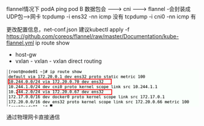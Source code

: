 flannel情况下
podA ping pod B
数据包会  ---> cni ---> flannel  -会封装成UDP包-->网卡
tcpdump -i ens32 -nn icmp  没有
tcpdump -i cni0 -nn icmp    有

更改配置信息，net-conf.json
建议kubectl apply -f https://github.com/coreos/flannel/raw/master/Documentation/kube-flannel.yml
 ip route show

-   host-gw
-   vxlan
        -   vxlan
        -   vxlan direct routing

![7CD22049-0B24-4667-AC42-D97FBA270F0F](../images/7CD22049-0B24-4667-AC42-D97FBA270F0F.png)

通过物理网卡直接通信
